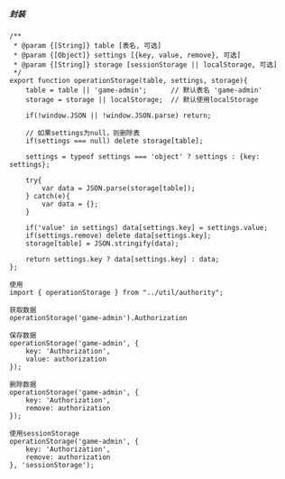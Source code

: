 ##### 封装
    /**
     * @param {[String]} table [表名, 可选]
     * @param {[Object]} settings [{key, value, remove}, 可选]
     * @param {[String]} storage [sessionStorage || localStorage, 可选]
     */
    export function operationStorage(table, settings, storage){
        table = table || 'game-admin';      // 默认表名 'game-admin'
        storage = storage || localStorage;  // 默认使用localStorage
    
        if(!window.JSON || !window.JSON.parse) return;
    
        // 如果settings为null，则删除表
        if(settings === null) delete storage[table];
    
        settings = typeof settings === 'object' ? settings : {key: settings};
    
        try{
            var data = JSON.parse(storage[table]);
        } catch(e){
            var data = {};
        }
    
        if('value' in settings) data[settings.key] = settings.value;
        if(settings.remove) delete data[settings.key];
        storage[table] = JSON.stringify(data);
    
        return settings.key ? data[settings.key] : data;
    };
    
    使用
    import { operationStorage } from "../util/authority";
    
    获取数据
    operationStorage('game-admin').Authorization
    
    保存数据
    operationStorage('game-admin', {
        key: 'Authorization',
        value: authorization
    });
    
    删除数据
    operationStorage('game-admin', {
        key: 'Authorization',
        remove: authorization
    });
    
    使用sessionStorage
    operationStorage('game-admin', {
        key: 'Authorization',
        remove: authorization
    }, 'sessionStorage');